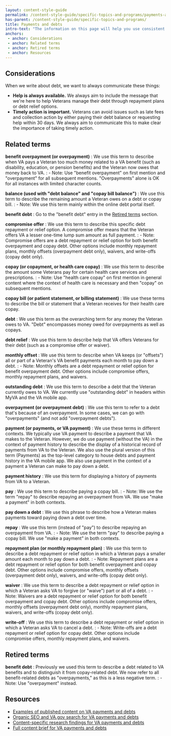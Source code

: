 ```yaml
---
layout: content-style-guide
permalink: /content-style-guide/specific-topics-and-programs/payments-and-debts
has-parent: /content-style-guide/specific-topics-and-programs/
title: Payments and debts
intro-text: "The information on this page will help you use consistent language about VA payments and debts (including benefit overpayments and copay bills) across communication channels."
anchors:
 - anchor: Considerations
 - anchor: Related terms
 - anchor: Retired terms
 - anchor: Resources
---
```


## Considerations

When we write about debt, we want to always communicate these things:

- **Help is always available.** We always aim to include the message that we're here to help Veterans manage their debt through repayment plans or debt relief options.
- **Timely action is important.** Veterans can avoid issues such as late fees and collection action by either paying their debt balance or requesting help within 30 days. We always aim to communicate this to make clear the importance of taking timely action.

## Related terms

**benefit overpayment (or overpayment)**
: We use this term to describe when VA pays a Veteran too much money related to a VA benefit (such as disability, education, or pension benefits) and the Veteran now owes that money back to VA.
: - Note: Use "benefit overpayment" on first mention and "overpayment" for all subsequent mentions. "Overpayments" alone is OK for all instances with limited character counts.

**balance (used with "debt balance" and "copay bill balance")**
: We use this term to describe the remaining amount a Veteran owes on a debt or copay bill.
: - Note: We use this term mainly within the online debt portal itself.

**benefit debt**
: Go to the "benefit debt" entry in the [Retired terms](#retired-terms) section.

**compromise offer**
: We use this term to describe this specific debt repayment or relief option. A compromise offer means that the Veteran offers VA a lesser one-time lump sum amount as full payment.
: - Note: Compromise offers are a debt repayment or relief option for both benefit overpayment and copay debt. Other options include monthly repayment plans, monthly offsets (overpayment debt only), waivers, and write-offs (copay debt only).

**copay (or copayment, or health care copay)** 
: We use this term to describe the amount some Veterans pay for certain health care services and prescriptions.
: - Note: Use "health care copay" on first mention in general content where the context of health care is necessary and then "copay" on subsequent mentions.

**copay bill (or patient statement, or billing statement)** 
: We use these terms to describe the bill or statement that a Veteran receives for their health care copay.

**debt** 
: We use this term as the overarching term for any money the Veteran owes to VA. "Debt" encompasses money owed for overpayments as well as copays.

**debt relief** 
: We use this term to describe help that VA offers Veterans for their debt (such as a compromise offer or waiver).

**monthly offset** 
: We use this term to describe when VA keeps (or "offsets") all or part of a Veteran's VA benefit payments each month to pay down a debt.
: - Note: Monthly offsets are a debt repayment or relief option for benefit overpayment debt. Other options include compromise offers, monthly repayment plans, and waivers.

**outstanding debt** 
: We use this term to describe a debt that the Veteran currently owes to VA. We currently use "outstanding debt" in headers within MyVA and the VA mobile app.

**overpayment (or overpayment debt)** 
: We use this term to refer to a debt that's because of an overpayment. In some cases, we can go with "overpayments" (and not add "overpayment debts").

**payment (or payments, or VA payment)** 
: We use these terms in different contexts. We typically use VA payment to describe a payment that VA makes to the Veteran. However, we do use payment (without the VA) in the context of payment history to describe the display of a historical record of payments from VA to the Veteran. We also use the plural version of this term (Payments) as the top-level category to house debts and payment history in the VA mobile app. We also use payment in the context of a payment a Veteran can make to pay down a debt.

**payment history** 
: We use this term for displaying a history of payments from VA to a Veteran.

**pay**
: We use this term to describe paying a copay bill.
: - Note: We use the term "repay" to describe repaying an overpayment from VA. We use "make a payment" in both contexts.

**pay down a debt**
: We use this phrase to describe how a Veteran makes payments toward paying down a debt over time.

**repay** 
: We use this term (instead of "pay") to describe repaying an overpayment from VA.
: - Note: We use the term "pay" to describe paying a copay bill. We use "make a payment" in both contexts.

**repayment plan (or monthly repayment plan)**
: We use this term to describe a debt repayment or relief option in which a Veteran pays a smaller amount each month to pay down a debt.
: - Note: Repayment plans are a debt repayment or relief option for both benefit overpayment and copay debt. Other options include compromise offers, monthly offsets (overpayment debt only), waivers, and write-offs (copay debt only).

**waiver**
: We use this term to describe a debt repayment or relief option in which a Veteran asks VA to forgive (or "waive") part or all of a debt.
: - Note: Waivers are a debt repayment or relief option for both benefit overpayment and copay debt. Other options include compromise offers, monthly offsets (overpayment debt only), monthly repayment plans, waivers, and write-offs (copay debt only).

**write-off**
: We use this term to describe a debt repayment or relief option in which a Veteran asks VA to cancel a debt.
: - Note: Write-offs are a debt repayment or relief option for copay debt. Other options include compromise offers, monthly repayment plans, and waivers.

## Retired terms

**benefit debt**
: Previously we used this term to describe a debt related to VA benefits and to distinguish it from copay-related debt. We now refer to all benefit-related debts as "overpayments," as this is a less negative term.
: - Note: Use "overpayment" instead.

## Resources

- [Examples of published content on VA payments and debts](https://github.com/department-of-veterans-affairs/va.gov-team/blob/master/products/content/content-briefs/payments-debts-copay-bills.md#example-content-pages-related-to-this-topic)
- [Organic SEO and VA.gov search for VA payments and debts](https://github.com/department-of-veterans-affairs/va.gov-team/blob/master/products/content/content-briefs/payments-debts-copay-bills.md#seo-and-vagov-search)
- [Content-specific research findings for VA payments and debts](https://github.com/department-of-veterans-affairs/va.gov-team/blob/master/products/content/content-briefs/payments-debts-copay-bills.md#content-specific-research-findings)
- [Full content brief for VA payments and debts](https://github.com/department-of-veterans-affairs/va.gov-team/blob/master/products/content/content-briefs/payments-debts-copay-bills.md#overview)
